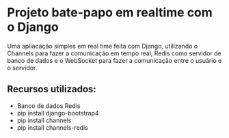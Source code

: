 # Projeto bate-papo em realtime com o Django
Uma apliacação simples em real time feita com Django,
utilizando o Channels para fazer a comunicação em tempo real, Redis como servidor de banco de dados e o WebSocket para fazer a comunicação entre o usuário e o servidor.
## Recursos utilizados:
* Banco de dados Redis
* pip install django-bootstrap4
* pip install channels
* pip install channels-redis